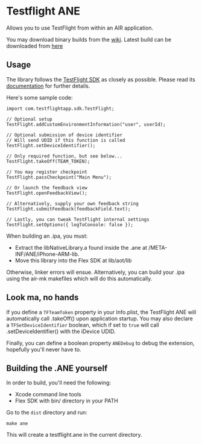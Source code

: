 Testflight ANE
==============
Allows you to use TestFlight from within an AIR application.

You may download binary builds from the [wiki](https://github.com/jlopez/ane-testflight/wiki). Latest build can be downloaded from [here](ane-testflight/wiki/testflight-1.0.ane)

Usage
-----
The library follows the [TestFlight SDK](https://testflightapp.com/sdk/)
as closely as possible. Please read its
[documentation](https://testflightapp.com/sdk/doc/1.0/) for further
details.

Here's some sample code:

    import com.testflightapp.sdk.TestFlight;

    // Optional setup
    TestFlight.addCustomEnvironmentInformation("user", userId);

    // Optional submission of device identifier
    // Will send UDID if this function is called
    TestFlight.setDeviceIdentifier();

    // Only required function, but see below...
    TestFlight.takeOff(TEAM_TOKEN);

    // You may register checkpoint
    TestFlight.passCheckpoint("Main Menu");

    // Or launch the feedback view
    TestFlight.openFeedbackView();

    // Alternatively, supply your own feedback string
    TestFlight.submitFeedback(feedbackField.text);

    // Lastly, you can tweak TestFlight internal settings
    TestFlight.setOptions({ logToConsole: false });

When building an .ipa, you must:

* Extract the libNativeLibrary.a found inside the .ane at
/META-INF/ANE/iPhone-ARM-lib.
* Move this library into the Flex SDK at lib/aot/lib

Otherwise, linker errors will ensue. Alternatively, you can build
your .ipa using the air-mk makefiles which will do this automatically.

Look ma, no hands
-----------------
If you define a `TFTeamToken` property in your Info.plist, the
TestFlight ANE will automatically call .takeOff() upon application
startup. You may also declare a `TFSetDeviceIdentifier` boolean,
which if set to `true` will call .setDeviceIdentifier() with
the iDevice UDID.

Finally, you can define a boolean property `ANEDebug` to debug
the extension, hopefully you'll never have to.

Building the .ANE yourself
--------------------------
In order to build, you'll need the following:

* Xcode command line tools
* Flex SDK with bin/ directory in your PATH

Go to the `dist` directory and run:

    make ane

This will create a testflight.ane in the current directory.
